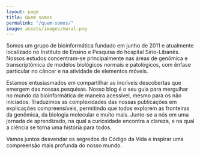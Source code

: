 ```yaml
---
layout: page
title: Quem somos
permalink: "/quem-somos/"
image: assets/images/mural.png
---
```


Somos um grupo de bioinformática fundado em junho de 2011 e atualmente localizado no
Instituto de Ensino e Pesquisa do hospital Sírio-Libanês. Nossos estudos concentram-se
principalmente nas áreas de genômica e transcriptômica de modelos biológicos normais e
patológicos, com ênfase particular no câncer e na atividade de elementos móveis.

Estamos entusiasmados em compartilhar as incríveis descobertas que emergem das nossas
pesquisas. Nosso blog é o seu guia para mergulhar no mundo da bioinformática de maneira
acessível, mesmo para os não iniciados. Traduzimos as complexidades das nossas publicações
em explicações compreensíveis, permitindo que todos explorem as fronteiras da genômica,
da biologia molecular e muito mais. Junte-se a nós em uma jornada de aprendizado, na qual
a curiosidade encontra a clareza, e na qual a ciência se torna uma história para todos.

Vamos juntos desvendar os segredos do Código da Vida e inspirar uma compreensão mais
profunda do nosso mundo.
